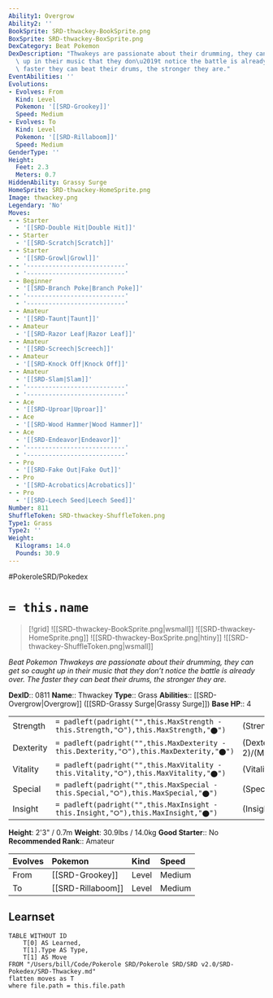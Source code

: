 ```yaml
---
Ability1: Overgrow
Ability2: ''
BookSprite: SRD-thwackey-BookSprite.png
BoxSprite: SRD-thwackey-BoxSprite.png
DexCategory: Beat Pokemon
DexDescription: "Thwakeys are passionate about their drumming, they can get so caught\
  \ up in their music that they don\u2019t notice the battle is already over. The\
  \ faster they can beat their drums, the stronger they are."
EventAbilities: ''
Evolutions:
- Evolves: From
  Kind: Level
  Pokemon: '[[SRD-Grookey]]'
  Speed: Medium
- Evolves: To
  Kind: Level
  Pokemon: '[[SRD-Rillaboom]]'
  Speed: Medium
GenderType: ''
Height:
  Feet: 2.3
  Meters: 0.7
HiddenAbility: Grassy Surge
HomeSprite: SRD-thwackey-HomeSprite.png
Image: thwackey.png
Legendary: 'No'
Moves:
- - Starter
  - '[[SRD-Double Hit|Double Hit]]'
- - Starter
  - '[[SRD-Scratch|Scratch]]'
- - Starter
  - '[[SRD-Growl|Growl]]'
- - '---------------------------'
  - '---------------------------'
- - Beginner
  - '[[SRD-Branch Poke|Branch Poke]]'
- - '---------------------------'
  - '---------------------------'
- - Amateur
  - '[[SRD-Taunt|Taunt]]'
- - Amateur
  - '[[SRD-Razor Leaf|Razor Leaf]]'
- - Amateur
  - '[[SRD-Screech|Screech]]'
- - Amateur
  - '[[SRD-Knock Off|Knock Off]]'
- - Amateur
  - '[[SRD-Slam|Slam]]'
- - '---------------------------'
  - '---------------------------'
- - Ace
  - '[[SRD-Uproar|Uproar]]'
- - Ace
  - '[[SRD-Wood Hammer|Wood Hammer]]'
- - Ace
  - '[[SRD-Endeavor|Endeavor]]'
- - '---------------------------'
  - '---------------------------'
- - Pro
  - '[[SRD-Fake Out|Fake Out]]'
- - Pro
  - '[[SRD-Acrobatics|Acrobatics]]'
- - Pro
  - '[[SRD-Leech Seed|Leech Seed]]'
Number: 811
ShuffleToken: SRD-thwackey-ShuffleToken.png
Type1: Grass
Type2: ''
Weight:
  Kilograms: 14.0
  Pounds: 30.9
---
```


#PokeroleSRD/Pokedex

# `= this.name`

> [!grid]
> ![[SRD-thwackey-BookSprite.png|wsmall]]
> ![[SRD-thwackey-HomeSprite.png]]
> ![[SRD-thwackey-BoxSprite.png|htiny]]
> ![[SRD-thwackey-ShuffleToken.png|wsmall]]


*Beat Pokemon*
*Thwakeys are passionate about their drumming, they can get so caught up in their music that they don’t notice the battle is already over. The faster they can beat their drums, the stronger they are.*

**DexID**:: 0811
**Name**:: Thwackey
**Type**:: Grass
**Abilities**:: [[SRD-Overgrow|Overgrow]] ([[SRD-Grassy Surge|Grassy Surge]])
**Base HP**:: 4

|           |                                                                                        |                                          |
| --------- | -------------------------------------------------------------------------------------- | ---------------------------------------- |
| Strength  | `= padleft(padright("",this.MaxStrength - this.Strength,"⭘"),this.MaxStrength,"⬤")`    | (Strength::2)/(MaxStrength::5)   |
| Dexterity | `= padleft(padright("",this.MaxDexterity - this.Dexterity,"⭘"),this.MaxDexterity,"⬤")` | (Dexterity:: 2)/(MaxDexterity::5) |
| Vitality  | `= padleft(padright("",this.MaxVitality - this.Vitality,"⭘"),this.MaxVitality,"⬤")`    | (Vitality::2)/(MaxVitality::5)   |
| Special   | `= padleft(padright("",this.MaxSpecial - this.Special,"⭘"),this.MaxSpecial,"⬤")`       | (Special::2)/(MaxSpecial::4)     |
| Insight   | `= padleft(padright("",this.MaxInsight - this.Insight,"⭘"),this.MaxInsight,"⬤")`       | (Insight::2)/(MaxInsight::4)     |

**Height**: 2'3" / 0.7m
**Weight**: 30.9lbs / 14.0kg
**Good Starter**:: No
**Recommended Rank**:: Amateur

| Evolves   | Pokemon           | Kind   | Speed   |
|:----------|:------------------|:-------|:--------|
| From      | [[SRD-Grookey]]   | Level  | Medium  |
| To        | [[SRD-Rillaboom]] | Level  | Medium  |

## Learnset

```dataview
TABLE WITHOUT ID
    T[0] AS Learned,
    T[1].Type AS Type,
    T[1] AS Move
FROM "/Users/bill/Code/Pokerole SRD/Pokerole SRD/SRD v2.0/SRD-Pokedex/SRD-Thwackey.md"
flatten moves as T
where file.path = this.file.path
```
